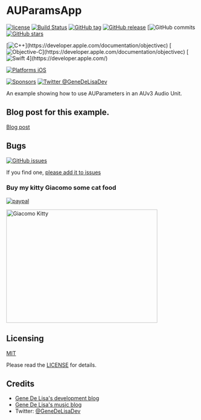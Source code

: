 # AUParamsApp

[![license](https://img.shields.io/github/license/mashape/apistatus.svg)](https://en.wikipedia.org/wiki/MIT_License)
[![Build Status](https://travis-ci.org/genedelisa/AUParamsApp.svg)](https://travis-ci.org/genedelisa/AUParamsApp)
[![GitHub tag](https://img.shields.io/github/tag/genedelisa/AUParamsApp.svg)](https://github.com/genedelisa/AUParamsApp/)
[![GitHub release](https://img.shields.io/github/release/genedelisa/AUParamsApp.svg)](https://github.com/genedelisa/AUParamsApp/)
[![GitHub commits](https://img.shields.io/github/commits-since/genedelisa/AUParamsApp/1.0.0.svg)
[![GitHub stars](https://img.shields.io/github/stars/genedelisa/AUParamsApp.svg?style=social&label=Star&maxAge=2592000)](https://GitHub.com/genedelisa/AUParamsApp/stargazers/)

[![C++](https://img.shields.io/badge/c++-compatible-4BC51D.svg?style=flat")](https://developer.apple.com/documentation/objectivec)
[![Objective-C](https://img.shields.io/badge/Objective--C-compatible-brightgreen.svg?style=flat")](https://developer.apple.com/documentation/objectivec)
[![Swift 4](https://img.shields.io/badge/swift4-compatible-4BC51D.svg?style=flat")](https://developer.apple.com/)

[![Platforms iOS](https://img.shields.io/badge/Platforms-iOS-lightgray.svg?style=flat)](https://swift.org/)

[![Sponsors](https://img.shields.io/badge/Sponsors-Rockhopper%20Technologies-orange.svg?style=flat)](http://www.rockhoppertech.com/)
[![Twitter @GeneDeLisaDev](https://img.shields.io/twitter/follow/GeneDeLisaDev.svg?style=social)](https://twitter.com/GeneDeLisaDev)



An example showing how to use AUParameters in an AUv3 Audio Unit.


## Blog post for this example.

[Blog post](http://www.rockhoppertech.com/blog/audio-units-auv3-parameters-part-1/)


## Bugs


[![GitHub issues](https://img.shields.io/github/issues/genedelisa/AUParamsApp.svg)](https://github.com/genedelisa/AUParamsApp/issues)

If you find one, [please add it to issues](https://github.com/genedelisa/AUParamsApp/issues)



### Buy my kitty Giacomo some cat food

[![paypal](https://www.paypalobjects.com/en_US/i/btn/btn_donate_SM.gif)](https://www.paypal.com/cgi-bin/webscr?cmd=_donations&business=F5KE9Z29MH8YQ&bnP-DonationsBF:btn_donate_SM.gif:NonHosted)

<img src="http://www.rockhoppertech.com/blog/wp-content/uploads/2016/07/momocoding-1024.png" alt="Giacomo Kitty" width="400" height="300">


## Licensing

[MIT](https://en.wikipedia.org/wiki/MIT_License)

Please read the [LICENSE](LICENSE) for details.

## Credits

*	[Gene De Lisa's development blog](http://rockhoppertech.com/blog/)
*	[Gene De Lisa's music blog](http://genedelisa.com/)
*   Twitter: [@GeneDeLisaDev](http://twitter.com/genedelisadev)
